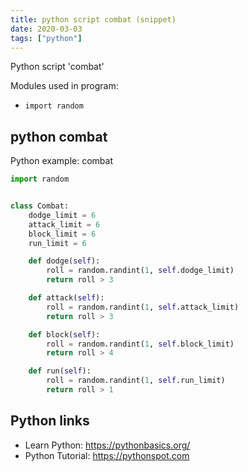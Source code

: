 ```yaml
---
title: python script combat (snippet)
date: 2020-03-03
tags: ["python"]
---
```

Python script 'combat'


Modules used in program: 
* `import random`

## python combat

Python example: combat

```python
import random


class Combat:
    dodge_limit = 6
    attack_limit = 6
    block_limit = 6
    run_limit = 6

    def dodge(self):
        roll = random.randint(1, self.dodge_limit)
        return roll > 3

    def attack(self):
        roll = random.randint(1, self.attack_limit)
        return roll > 3

    def block(self):
        roll = random.randint(1, self.block_limit)
        return roll > 4

    def run(self):
        roll = random.randint(1, self.run_limit)
        return roll > 1

```

## Python links

- Learn Python: https://pythonbasics.org/
- Python Tutorial: https://pythonspot.com
